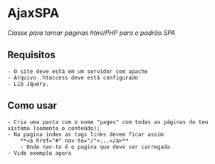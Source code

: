 # AjaxSPA

*Classe para tornar páginas html/PHP para o padrão SPA*

## Requisitos
	- O site deve está em um servidor com apache
	- Arquivo .htaccess deve está configurado
	- Lib Jquery.

## Como usar
	- Cria uma pasta com o nome "pages" com todas as páginas do teu sistema (somente o conteúdo);
	- Na pagina index as tags links devem ficar assim
		**<a href="#" nav-to="/">...</a>**
		- Onde nav-to é o pagina que deve ser carregada
	- Vide exemplo agora


